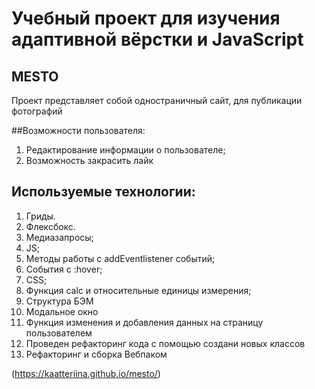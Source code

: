 # Учебный проект для изучения адаптивной вёрстки и JavaScript

## MESTO

Проект представляет собой одностраничный сайт, для публикации фотографий

##Возможности пользователя:

1. Редактирование информации о пользователе;
2. Возможность закрасить лайк

## Используемые технологии:

1. Гриды.
2. Флексбокс.
3. Медиазапросы;
4. JS;
5. Методы работы с addEventlistener событий;
6. События с :hover;
7. CSS;
8. Функция calc и относительные единицы измерения;
9. Структура БЭМ
10. Модальное окно
11. Функция изменения и добавления данных на страницу пользователем
12. Проведен рефакторинг кода с помощью создани новых классов
13. Рефакторинг и сборка Вебпаком

(https://kaatteriina.github.io/mesto/)
